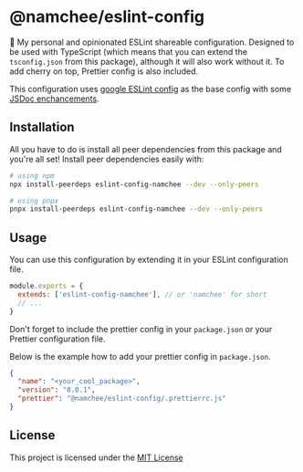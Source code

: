 # @namchee/eslint-config

:wrench: My personal and opinionated ESLint shareable configuration. Designed to be used with TypeScript (which means that you can extend the `tsconfig.json` from this package), although it will also work without it. To add cherry on top, Prettier config is also included.

This configuration uses [google ESLint config](https://github.com/google/eslint-config-google) as the base config with some [JSDoc enchancements](https://github.com/gajus/eslint-plugin-jsdoc).

## Installation

All you have to do is install all peer dependencies from this package and you're all set! Install peer dependencies easily with:

```bash
# using npm
npx install-peerdeps eslint-config-namchee --dev --only-peers

# using pnpx
pnpx install-peerdeps eslint-config-namchee --dev --only-peers
```

## Usage

You can use this configuration by extending it in your ESLint configuration file.

```js
module.exports = {
  extends: ['eslint-config-namchee'], // or 'namchee' for short 
  // ...
}
```

Don't forget to include the prettier config in your `package.json` or your Prettier configuration file. 

Below is the example how to add your prettier config in `package.json`.

```json
{
  "name": "<your_cool_package>",
  "version": "0.0.1",
  "prettier": "@namchee/eslint-config/.prettierrc.js"
}
```

## License

This project is licensed under the [MIT License](./LICENSE)